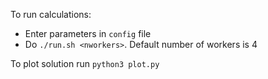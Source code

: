 To run calculations:
* Enter parameters in `config` file
* Do `./run.sh <nworkers>`. Default number of workers is 4

To plot solution run `python3 plot.py`
